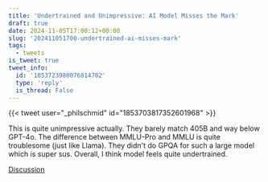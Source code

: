 ```yaml
---
title: 'Undertrained and Unimpressive: AI Model Misses the Mark'
draft: true
date: 2024-11-05T17:00:12+00:00
slug: '202411051700-undertrained-ai-misses-mark'
tags:
  - tweets
is_tweet: true
tweet_info:
  id: '1853723980076814702'
  type: 'reply'
  is_thread: False
---
```




{{< tweet user="_philschmid" id="1853703817352601968" >}}

This is quite unimpressive actually. They barely match 405B and way below GPT-4o. The difference between MMLU-Pro and MMLU is quite troublesome (just like Llama). They didn't do GPQA for such a large model which is super sus. Overall, I think model feels quite undertrained.

[Discussion](https://x.com/sytelus/status/1853723980076814702)
